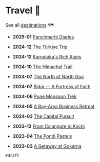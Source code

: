 # Travel 🎒

See all [destinations](destinations) 🗺
- **2025-01** [Panchmarhi Diaries](bhopal#2025-01-18)
- **2024-12** [The Türkiye Trip](delhi#2024-12-14)
- **2024-12** [Karnataka's Rich Ruins](hampi#2024-12-06)
- **2024-10** [The Himachal Trail](shimla#2024-10-12)
- **2024-07** [The North of North Goa](goa#2024-07-26)
- **2024-07** [Bidar — A Fortress of Faith](bidar#2024-07-06)
- **2024-06** [Pune Monsoon Trek](pune)
- **2024-05** [A Bay-Area Business Retreat](san-jose#2024-05-10)
- **2024-03** [The Capital Pursuit](delhi)

- **2023-12** [From Calangute to Kochi](goa)
- **2023-04** [The Pondi Pastels](pondicherry)
- **2023-03** [A Getaway at Gokarna](gokarna)

`#draft`
